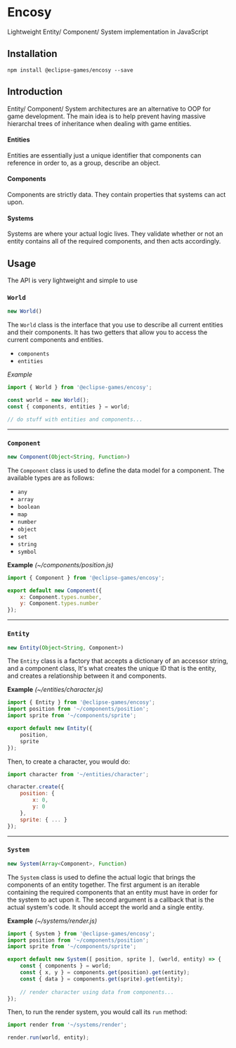 # Encosy
Lightweight Entity/ Component/ System implementation in JavaScript

## Installation

```
npm install @eclipse-games/encosy --save
```

## Introduction
Entity/ Component/ System architectures are an alternative to OOP for game
development. The main idea is to help prevent having massive hierarchal trees
of inheritance when dealing with game entities.

#### Entities
Entities are essentially just a unique identifier that components can reference
in order to, as a group, describe an object.

#### Components
Components are strictly data. They contain properties that systems can act upon.

#### Systems
Systems are where your actual logic lives. They validate whether or not an
entity contains all of the required components, and then acts accordingly.

## Usage
The API is very lightweight and simple to use

### `World`

```JavaScript
new World()
```

The `World` class is the interface that you use to describe all current
entities and their components. It has two getters that allow you to access the
current components and entities.

- `components`
- `entities`

*Example*

```JavaScript
import { World } from '@eclipse-games/encosy';

const world = new World();
const { components, entities } = world;

// do stuff with entities and components...
```

--------------------------------------------------------------------------------

### `Component`

```JavaScript
new Component(Object<String, Function>)
```

The `Component` class is used to define the data model for a component. The
available types are as follows:

- `any`
- `array`
- `boolean`
- `map`
- `number`
- `object`
- `set`
- `string`
- `symbol`

**Example** *(~/components/position.js)*

```JavaScript
import { Component } from '@eclipse-games/encosy';

export default new Component({
    x: Component.types.number,
    y: Component.types.number
});
```

--------------------------------------------------------------------------------

### `Entity`

```JavaScript
new Entity(Object<String, Component>)
```

The `Entity` class is a factory that accepts a dictionary of an accessor string,
and a component class, It's what creates the unique ID that is the entity, and
creates a relationship between it and components.

**Example** *(~/entities/character.js)*

```JavaScript
import { Entity } from '@eclipse-games/encosy';
import position from '~/components/position';
import sprite from '~/components/sprite';

export default new Entity({
    position,
    sprite
});
```
Then, to create a character, you would do:

```JavaScript
import character from '~/entities/character';

character.create({
    position: {
        x: 0,
        y: 0
    },
    sprite: { ... }
});
```

--------------------------------------------------------------------------------

### `System`

```JavaScript
new System(Array<Component>, Function)
```

The `System` class is used to define the actual logic that brings the components
of an entity together. The first argument is an iterable containing the required
components that an entity must have in order for the system to act upon it. The
second argument is a callback that is the actual system's code. It should accept
the world and a single entity.

**Example** *(~/systems/render.js)*

```JavaScript
import { System } from '@eclipse-games/encosy';
import position from '~/components/position';
import sprite from '~/components/sprite';

export default new System([ position, sprite ], (world, entity) => {
    const { components } = world;
    const { x, y } = components.get(position).get(entity);
    const { data } = components.get(sprite).get(entity);
    
    // render character using data from components...
});
```

Then, to run the render system, you would call its `run` method:

```JavaScript
import render from '~/systems/render';

render.run(world, entity);
```

